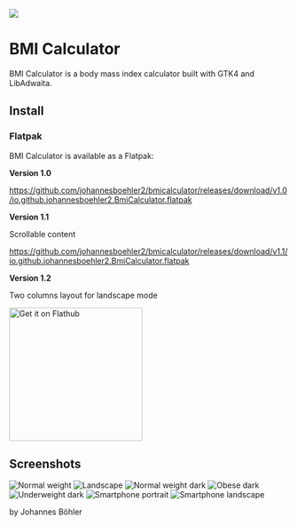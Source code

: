 
![](data/icons/hicolor/scalable/apps/io.github.johannesboehler2.BmiCalculator.svg)

# BMI Calculator

BMI Calculator is a body mass index calculator built with GTK4 and LibAdwaita.

## Install
### Flatpak
BMI Calculator is available as a Flatpak:

__Version 1.0__

<a href="
https://github.com/johannesboehler2/bmicalculator/releases/download/v1.0/io.github.johannesboehler2.BmiCalculator.flatpak">
https://github.com/johannesboehler2/bmicalculator/releases/download/v1.0/io.github.johannesboehler2.BmiCalculator.flatpak</a>

__Version 1.1__

Scrollable content

<a href="
https://github.com/johannesboehler2/bmicalculator/releases/download/v1.1/io.github.johannesboehler2.BmiCalculator.flatpak">
https://github.com/johannesboehler2/bmicalculator/releases/download/v1.1/io.github.johannesboehler2.BmiCalculator.flatpak</a>

__Version 1.2__

Two columns layout for landscape mode



<a href='https://flathub.org/apps/io.github.johannesboehler2.BmiCalculator'>
  <img width='240' alt='Get it on Flathub' src='https://flathub.org/api/badge?locale=en'/>
</a>



## Screenshots

![Normal weight](data/screenshots/screenshot-light-normal-weight.png)
![Landscape](data/screenshots/screenshot-light-landscape.png)
![Normal weight dark](data/screenshots/screenshot-dark-normal-weight.png)
![Obese dark](data/screenshots/screenshot-dark-obese.png)
![Underweight dark](data/screenshots/screenshot-dark-underweight.png)
![Smartphone portrait](data/screenshots/screenshot-dark-portrait.png)
![Smartphone landscape](data/screenshots/screenshot-dark-landscape.png)




by Johannes Böhler
